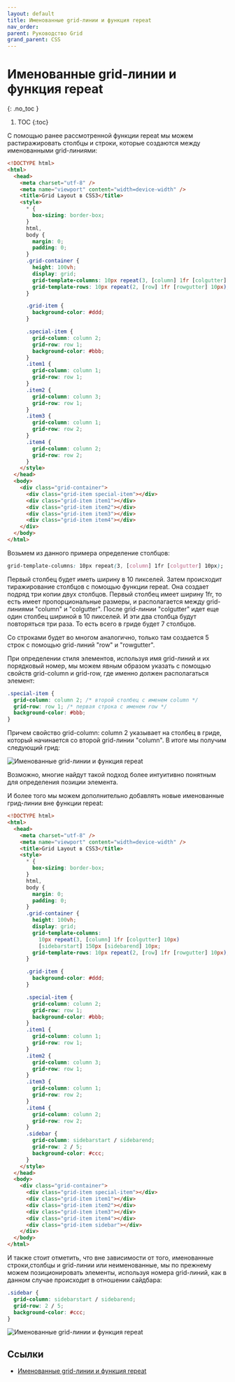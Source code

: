 ```yaml
---
layout: default
title: Именованные grid-линии и функция repeat
nav_order:
parent: Руководство Grid
grand_parent: CSS
---
```


<!-- prettier-ignore-start -->
# Именованные grid-линии и функция repeat
{: .no_toc }
<!-- prettier-ignore-end -->

<!-- prettier-ignore -->
1. TOC
{:toc}

С помощью ранее рассмотренной функции repeat мы можем растиражировать столбцы и строки, которые создаются между именованными grid-линиями:

```html
<!DOCTYPE html>
<html>
  <head>
    <meta charset="utf-8" />
    <meta name="viewport" content="width=device-width" />
    <title>Grid Layout в CSS3</title>
    <style>
      * {
        box-sizing: border-box;
      }
      html,
      body {
        margin: 0;
        padding: 0;
      }
      .grid-container {
        height: 100vh;
        display: grid;
        grid-template-columns: 10px repeat(3, [column] 1fr [colgutter] 10px);
        grid-template-rows: 10px repeat(2, [row] 1fr [rowgutter] 10px);
      }

      .grid-item {
        background-color: #ddd;
      }

      .special-item {
        grid-column: column 2;
        grid-row: row 1;
        background-color: #bbb;
      }
      .item1 {
        grid-column: column 1;
        grid-row: row 1;
      }
      .item2 {
        grid-column: column 3;
        grid-row: row 1;
      }
      .item3 {
        grid-column: column 1;
        grid-row: row 2;
      }
      .item4 {
        grid-column: column 2;
        grid-row: row 2;
      }
    </style>
  </head>
  <body>
    <div class="grid-container">
      <div class="grid-item special-item"></div>
      <div class="grid-item item1"></div>
      <div class="grid-item item2"></div>
      <div class="grid-item item3"></div>
      <div class="grid-item item4"></div>
    </div>
  </body>
</html>
```

Возьмем из данного примера определение столбцов:

```css
grid-template-columns: 10px repeat(3, [column] 1fr [colgutter] 10px);
```

Первый столбец будет иметь ширину в 10 пикселей. Затем происходит тиражирование столбцов с помощью функции repeat. Она создает подряд три копии двух столбцов. Первый столбец имеет ширину 1fr, то есть имеет пропорциональные размеры, и располагается между grid-линиями "column" и "colgutter". После grid-линии "colgutter" идет еще один столбец шириной в 10 пикселей. И эти два столбца будут повторяться три раза. То есть всего в гриде будет 7 столбцов.

Со строками будет во многом аналогично, только там создается 5 строк с помощью grid-линий "row" и "rowgutter".

При определении стиля элементов, используя имя grid-линий и их порядковый номер, мы можем явным образом указать с помощью свойств grid-column и grid-row, где именно должен располагаться элемент:

```css
.special-item {
  grid-column: column 2; /* второй столбец с именем column */
  grid-row: row 1; /* первая строка с именем row */
  background-color: #bbb;
}
```

Причем свойство grid-column: column 2 указывает на столбец в гриде, который начинается со второй grid-линии "column". В итоге мы получим следующий грид:

![Именованные grid-линии и функция repeat](grid-10-1.png)

Возможно, многие найдут такой подход более интуитивно понятным для определения позиции элемента.

И более того мы можем дополнительно добавлять новые именованные грид-линии вне функции repeat:

```html
<!DOCTYPE html>
<html>
  <head>
    <meta charset="utf-8" />
    <meta name="viewport" content="width=device-width" />
    <title>Grid Layout в CSS3</title>
    <style>
      * {
        box-sizing: border-box;
      }
      html,
      body {
        margin: 0;
        padding: 0;
      }
      .grid-container {
        height: 100vh;
        display: grid;
        grid-template-columns:
          10px repeat(3, [column] 1fr [colgutter] 10px)
          [sidebarstart] 150px [sidebarend] 10px;
        grid-template-rows: 10px repeat(2, [row] 1fr [rowgutter] 10px);
      }

      .grid-item {
        background-color: #ddd;
      }

      .special-item {
        grid-column: column 2;
        grid-row: row 1;
        background-color: #bbb;
      }
      .item1 {
        grid-column: column 1;
        grid-row: row 1;
      }
      .item2 {
        grid-column: column 3;
        grid-row: row 1;
      }
      .item3 {
        grid-column: column 1;
        grid-row: row 2;
      }
      .item4 {
        grid-column: column 2;
        grid-row: row 2;
      }
      .sidebar {
        grid-column: sidebarstart / sidebarend;
        grid-row: 2 / 5;
        background-color: #ccc;
      }
    </style>
  </head>
  <body>
    <div class="grid-container">
      <div class="grid-item special-item"></div>
      <div class="grid-item item1"></div>
      <div class="grid-item item2"></div>
      <div class="grid-item item3"></div>
      <div class="grid-item item4"></div>
      <div class="grid-item sidebar"></div>
    </div>
  </body>
</html>
```

И также стоит отметить, что вне зависимости от того, именованные строки,столбцы и grid-линии или неименованные, мы по прежнему можем позиционировать элементы, используя номера grid-линий, как в данном случае происходит в отношении сайдбара:

```css
.sidebar {
  grid-column: sidebarstart / sidebarend;
  grid-row: 2 / 5;
  background-color: #ccc;
}
```

![Именованные grid-линии и функция repeat](grid-10-2.png)

## Ссылки

- [Именованные grid-линии и функция repeat](https://metanit.com/web/html5/13.10.php)
